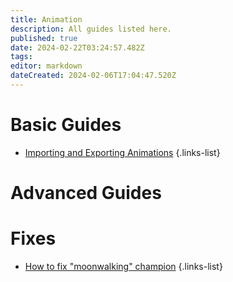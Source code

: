 ```yaml
---
title: Animation
description: All guides listed here.
published: true
date: 2024-02-22T03:24:57.482Z
tags: 
editor: markdown
dateCreated: 2024-02-06T17:04:47.520Z
---
```


# Basic Guides
- [Importing and Exporting Animations](/specific-guide/animation/Importing-and-Exporting-Animation)
{.links-list}


# Advanced Guides

# Fixes
- [How to fix "moonwalking" champion](/specific-guide/animation/How_to_fix_moonwalking)
{.links-list}
